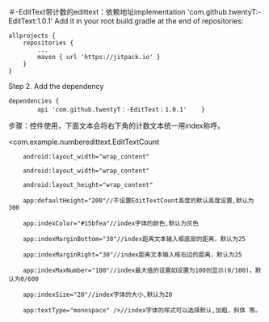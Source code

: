 ＃-EditText带计数的edittext：依赖地址implementation 'com.github.twentyT:-EditText:1.0.1'
Add it in your root build.gradle at the end of repositories:

	allprojects {
		repositories {
			...
			maven { url 'https://jitpack.io' }
		}
	}
Step 2. Add the dependency

	dependencies {
	        api 'com.github.twentyT：-EditText：1.0.1' 	}
                
步骤：控件使用，下面文本会将右下角的计数文本统一用index称呼。   


<com.example.numberedittext.EditTextCount

        android:layout_width="wrap_content"

        android:layout_width="wrap_content"
        
        android:layout_height="wrap_content"
        
        app:defaultHeight="200"//不设置EditTextCount高度的默认高度设置,默认为300
        
        app:indexColor="#15bfea"//index字体的颜色,默认为灰色
        
        app:indexMarginBottom="30"//index距离文本输入框底部的距离，默认为25
        
        app:indexMarginRight="30"//index距离文本输入框右边的距离，默认为25
        
        app:indexMaxNumber="100"//index最大值的设置如设置为100则显示(0/100)，默认为0/600
        
        app:indexSize="20"//index字体的大小,默认为20
        
        app:textType="monospace" />//index字体的样式可以选择默认,加粗，斜体 等。
	

